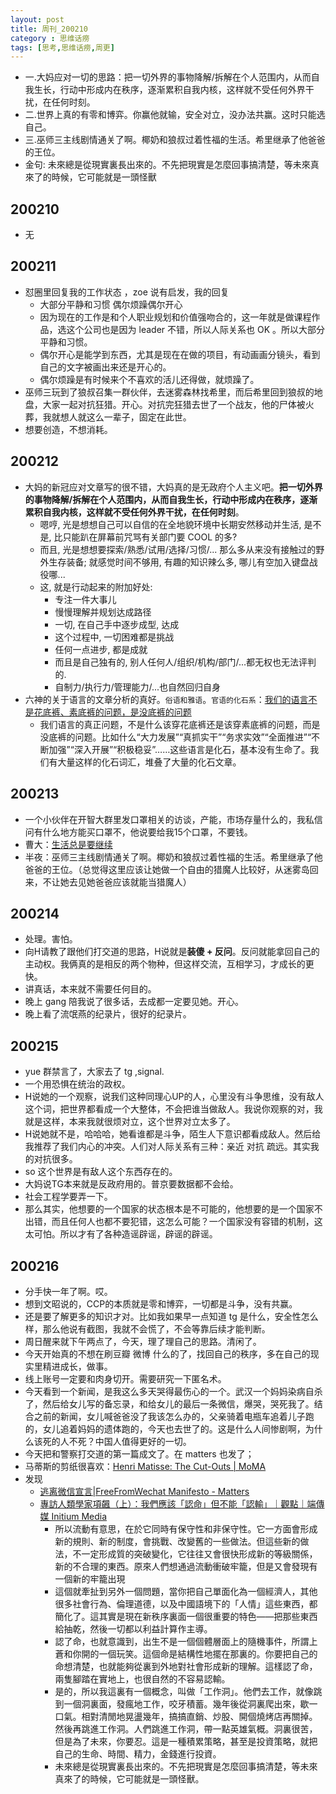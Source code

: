 ```yaml
---
layout: post
title: 周刊_200210
category : 思维话痨
tags: [思考,思维话痨,周更]
---
```


- 一.大妈应对一切的思路：把一切外界的事物降解/拆解在个人范围内，从而自我生长，行动中形成内在秩序，逐渐累积自我内核，这样就不受任何外界干扰，在任何时刻。
- 二.世界上真的有零和博弈。你赢他就输，安全对立，没办法共赢。这时只能选自己。
- 三.巫师三主线剧情通关了啊。椰奶和狼叔过着性福的生活。希里继承了他爸爸的王位。
- 金句: 未來總是從現實裏長出來的。不先把現實是怎麼回事搞清楚，等未來真來了的時候，它可能就是一頭怪獸

##  200210
  - 无
  
## 200211
  - 怼圈里回复我的工作状态 ，zoe 说有启发，我的回复
    - 大部分平静和习惯 偶尔烦躁偶尔开心
    - 因为现在的工作是和个人职业规划和价值强吻合的，这一年就是做课程作品，选这个公司也是因为 leader 不错，所以人际关系也 OK 。所以大部分平静和习惯。
    - 偶尔开心是能学到东西，尤其是现在在做的项目，有动画画分镜头，看到自己的文字被画出来还是开心的。
    - 偶尔烦躁是有时候来个不喜欢的活儿还得做，就烦躁了。
  - 巫师三玩到了狼叔召集一群伙伴，去迷雾森林找希里，而后希里回到狼叔的地盘，大家一起对抗狂猎。开心。对抗完狂猎去世了一个战友，他的尸体被火葬，我就想人就这么一辈子，固定在此世。
  - 想要创造，不想消耗。
  
##  200212
  - 大妈的新冠应对文章写的很不错，大妈真的是无政府个人主义吧。**把一切外界的事物降解/拆解在个人范围内，从而自我生长，行动中形成内在秩序，逐渐累积自我内核，这样就不受任何外界干扰，在任何时刻**。
    - 嗯哼, 光是想想自己可以自信的在全地貌环境中长期安然移动并生活, 是不是, 比只能趴在屏幕前咒骂有关部门要 COOL 的多?
    - 而且, 光是想想要探索/熟悉/试用/选择/习惯/... 那么多从来没有接触过的野外生存装备; 就感觉时间不够用, 有趣的知识辣么多, 哪儿有空加入键盘战役哪...
    - 这, 就是行动起来的附加好处:
      - 专注一件大事儿
      - 慢慢理解并规划达成路径
      - 一切, 在自己手中逐步成型, 达成
      - 这个过程中, 一切困难都是挑战
      - 任何一点进步, 都是成就
      - 而且是自己独有的, 别人任何人/组织/机构/部门/...都无权也无法评判的.
      - 自制力/执行力/管理能力/...也自然回归自身
  - 六神的关于语言的文章分析的真好。`俗语和雅语`。`官语的化石系`：[我们的语言不是花底裤、素底裤的问题，是没底裤的问题](https://mp.weixin.qq.com/s/i18hSoOZxfrVBleqS1JbZQ)
    - 我们语言的真正问题，不是什么该穿花底裤还是该穿素底裤的问题，而是没底裤的问题。比如什么“大力发展”“真抓实干”“务求实效”“全面推进”“不断加强”“深入开展”“积极稳妥”……这些语言是化石，基本没有生命了。我们有大量这样的化石词汇，堆叠了大量的化石文章。
    
##  200213
  - 一个小伙伴在开智大群里发口罩相关的访谈，产能，市场存量什么的，我私信问有什么地方能买口罩不，他说要给我15个口罩，不要钱。
  - 曹大：[生活总是要继续](https://mp.weixin.qq.com/s/pkQc6hcHa2gKHzt7l3QLhA)
  - 半夜：巫师三主线剧情通关了啊。椰奶和狼叔过着性福的生活。希里继承了他爸爸的王位。（总觉得这里应该让她做一个自由的猎魔人比较好，从迷雾岛回来，不让她去见她爸爸应该就能当猎魔人）
  
## 200214
  - 处理。害怕。
  - 向H请教了跟他们打交道的思路，H说就是**装傻 + 反问**。反问就能拿回自己的主动权。我俩真的是相反的两个物种，但这样交流，互相学习，才成长的更快。
  - 讲真话，本来就不需要任何目的。
  - 晚上 gang 陪我说了很多话，去成都一定要见她。开心。
  - 晚上看了流氓燕的纪录片，很好的纪录片。
  
##  200215
  - yue 群禁言了，大家去了 tg ,signal.
  - 一个用恐惧在统治的政权。
  - H说她的一个观察，说我们这种同理心UP的人，心里没有斗争思维，没有敌人这个词，把世界都看成一个大整体，不会把谁当做敌人。我说你观察的对，我就是这样，本来我就很烦对立，这个世界对立太多了。
  - H说她就不是，哈哈哈，她看谁都是斗争，陌生人下意识都看成敌人。然后给我推荐了我们内心的冲突。人们对人际关系有三种：亲近 对抗 疏远。其实我的对抗很多。
  - so 这个世界是有敌人这个东西存在的。
  - 大妈说TG本来就是反政府用的。普京要数据都不会给。
  - 社会工程学要弄一下。
  - 那么其实，他想要的一个国家的状态根本是不可能的，他想要的是一个国家不出错，而且任何人也都不要犯错，这怎么可能？一个国家没有容错的机制，这太可怕。所以才有了各种造谣辟谣，辟谣的辟谣。
  
##  200216
  - 分手快一年了啊。哎。
  - 想到文昭说的，CCP的本质就是零和博弈，一切都是斗争，没有共赢。
  - 还是要了解更多的知识才对。比如我如果早一点知道 tg 是什么，安全性怎么样，那么他说有截图，我就不会慌了，不会等靠后续才能判断。
  - 周日醒来就下午两点了，今天，理了理自己的思路。清闲了。
  - 今天开始真的不想在刷豆瓣 微博 什么的了，找回自己的秩序，多在自己的现实里精进成长，做事。
  - 线上账号一定要和肉身切开。需要研究一下匿名术。
  - 今天看到一个新闻，是我这么多天哭得最伤心的一个。武汉一个妈妈染病自杀了，然后给女儿写的备忘录，和给女儿的最后一条微信，爆哭，哭死我了。结合之前的新闻，女儿喊爸爸没了我该怎么办的，父亲骑着电瓶车追着儿子跑的，女儿追着妈妈的遗体跑的，今天也去世了的。这是什么人间惨剧啊，为什么该死的人不死？中国人值得更好的一切。
  - 今天把和警察打交道的第一篇成文了。在 matters 也发了；
  - 马蒂斯的剪纸很喜欢：[Henri Matisse: The Cut-Outs | MoMA](https://www.moma.org/calendar/exhibitions/1429?)
  - 发现
    - [逃离微信宣言|FreeFromWechat Manifesto - Matters](https://matters.news/@freefromwechat/%E9%80%83%E7%A6%BB%E5%BE%AE%E4%BF%A1%E5%AE%A3%E8%A8%80-free-from-wechat-manifesto-bafyreib7535kdob62z6j7dlfjsl5or2doduvuqpgd7xdji2hzncfrvdws4)
    - [專訪人類學家項飆（上）：我們應該「認命」但不能「認輸」｜觀點｜端傳媒 Initium Media](https://theinitium.com/article/20170430-opinion-xiangbiao/)
      - 所以流動有意思，在於它同時有保守性和非保守性。它一方面會形成新的規則、新的制度，會挑戰、改變舊的一些做法。但這些新的做法，不一定形成質的突破變化，它往往又會很快形成新的等級關係，新的不合理的東西。原來人們想通過流動衝破牢籠，但是又會發現有一個新的牢籠出現
      - 這個就牽扯到另外一個問題，當你把自己單面化為一個經濟人，其他很多社會行為、倫理道德，以及中國語境下的「人情」這些東西，都簡化了。這其實是現在新秩序裏面一個很重要的特色——把那些東西給抽乾，然後一切都以利益計算作主導。
      - 認了命，也就意識到，出生不是一個個體層面上的隨機事件，所謂上蒼和你開的一個玩笑。這個命是結構性地擺在那裏的。你要把自己的命想清楚，也就能夠從裏到外地對社會形成新的理解。這樣認了命，兩隻腳踏在實地上，也很自然的不容易認輸。
      - 是的，所以我這裏有一個概念，叫做「工作洞」。他們去工作，就像跳到一個洞裏面，發瘋地工作，咬牙積蓄。幾年後從洞裏爬出來，歇一口氣。相對清閒地晃盪幾年，搞搞直銷、炒股、開個燒烤店再關掉。然後再跳進工作洞。人們跳進工作洞，帶一點英雄氣概。洞裏很苦，但是為了未來，你要忍。這是一種積累策略，甚至是投資策略，就把自己的生命、時間、精力，金錢進行投資。
      - 未來總是從現實裏長出來的。不先把現實是怎麼回事搞清楚，等未來真來了的時候，它可能就是一頭怪獸。
